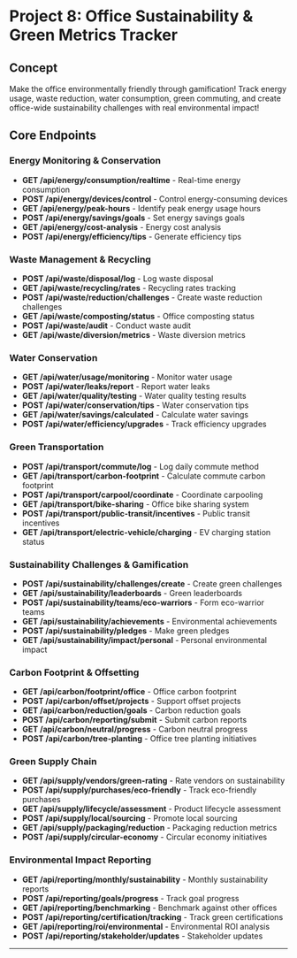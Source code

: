 # Project 8: Office Sustainability & Green Metrics Tracker

## Concept
Make the office environmentally friendly through gamification! Track energy usage, waste reduction, water consumption, green commuting, and create office-wide sustainability challenges with real environmental impact!

## Core Endpoints

### Energy Monitoring & Conservation
- **GET /api/energy/consumption/realtime** - Real-time energy consumption
- **POST /api/energy/devices/control** - Control energy-consuming devices
- **GET /api/energy/peak-hours** - Identify peak energy usage hours
- **POST /api/energy/savings/goals** - Set energy savings goals
- **GET /api/energy/cost-analysis** - Energy cost analysis
- **POST /api/energy/efficiency/tips** - Generate efficiency tips

### Waste Management & Recycling
- **POST /api/waste/disposal/log** - Log waste disposal
- **GET /api/waste/recycling/rates** - Recycling rates tracking
- **POST /api/waste/reduction/challenges** - Create waste reduction challenges
- **GET /api/waste/composting/status** - Office composting status
- **POST /api/waste/audit** - Conduct waste audit
- **GET /api/waste/diversion/metrics** - Waste diversion metrics

### Water Conservation
- **GET /api/water/usage/monitoring** - Monitor water usage
- **POST /api/water/leaks/report** - Report water leaks
- **GET /api/water/quality/testing** - Water quality testing results
- **POST /api/water/conservation/tips** - Water conservation tips
- **GET /api/water/savings/calculated** - Calculate water savings
- **POST /api/water/efficiency/upgrades** - Track efficiency upgrades

### Green Transportation
- **POST /api/transport/commute/log** - Log daily commute method
- **GET /api/transport/carbon-footprint** - Calculate commute carbon footprint
- **POST /api/transport/carpool/coordinate** - Coordinate carpooling
- **GET /api/transport/bike-sharing** - Office bike sharing system
- **POST /api/transport/public-transit/incentives** - Public transit incentives
- **GET /api/transport/electric-vehicle/charging** - EV charging station status

### Sustainability Challenges & Gamification
- **POST /api/sustainability/challenges/create** - Create green challenges
- **GET /api/sustainability/leaderboards** - Green leaderboards
- **POST /api/sustainability/teams/eco-warriors** - Form eco-warrior teams
- **GET /api/sustainability/achievements** - Environmental achievements
- **POST /api/sustainability/pledges** - Make green pledges
- **GET /api/sustainability/impact/personal** - Personal environmental impact

### Carbon Footprint & Offsetting
- **GET /api/carbon/footprint/office** - Office carbon footprint
- **POST /api/carbon/offset/projects** - Support offset projects
- **GET /api/carbon/reduction/goals** - Carbon reduction goals
- **POST /api/carbon/reporting/submit** - Submit carbon reports
- **GET /api/carbon/neutral/progress** - Carbon neutral progress
- **POST /api/carbon/tree-planting** - Office tree planting initiatives

### Green Supply Chain
- **GET /api/supply/vendors/green-rating** - Rate vendors on sustainability
- **POST /api/supply/purchases/eco-friendly** - Track eco-friendly purchases
- **GET /api/supply/lifecycle/assessment** - Product lifecycle assessment
- **POST /api/supply/local/sourcing** - Promote local sourcing
- **GET /api/supply/packaging/reduction** - Packaging reduction metrics
- **POST /api/supply/circular-economy** - Circular economy initiatives

### Environmental Impact Reporting
- **GET /api/reporting/monthly/sustainability** - Monthly sustainability reports
- **POST /api/reporting/goals/progress** - Track goal progress
- **GET /api/reporting/benchmarking** - Benchmark against other offices
- **POST /api/reporting/certification/tracking** - Track green certifications
- **GET /api/reporting/roi/environmental** - Environmental ROI analysis
- **POST /api/reporting/stakeholder/updates** - Stakeholder updates

---
